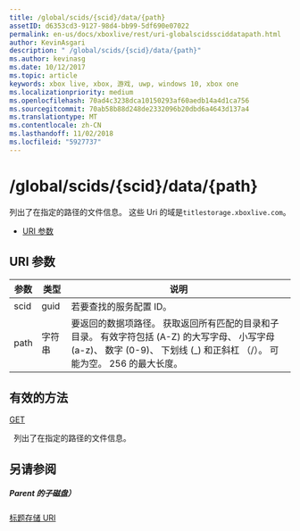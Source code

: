 ```yaml
---
title: /global/scids/{scid}/data/{path}
assetID: d6353cd3-9127-98d4-bb99-5df690e07022
permalink: en-us/docs/xboxlive/rest/uri-globalscidssciddatapath.html
author: KevinAsgari
description: " /global/scids/{scid}/data/{path}"
ms.author: kevinasg
ms.date: 10/12/2017
ms.topic: article
keywords: xbox live, xbox, 游戏, uwp, windows 10, xbox one
ms.localizationpriority: medium
ms.openlocfilehash: 70ad4c3238dca10150293af60aedb14a4d1ca756
ms.sourcegitcommit: 70ab58b88d248de2332096b20dbd6a4643d137a4
ms.translationtype: MT
ms.contentlocale: zh-CN
ms.lasthandoff: 11/02/2018
ms.locfileid: "5927737"
---
```

# <a name="globalscidssciddatapath"></a>/global/scids/{scid}/data/{path}
列出了在指定的路径的文件信息。 这些 Uri 的域是`titlestorage.xboxlive.com`。
 
  * [URI 参数](#ID4EV)
 
<a id="ID4EV"></a>

 
## <a name="uri-parameters"></a>URI 参数
 
| 参数| 类型| 说明| 
| --- | --- | --- | 
| scid| guid| 若要查找的服务配置 ID。| 
| path| 字符串| 要返回的数据项路径。 获取返回所有匹配的目录和子目录。 有效字符包括 (A-Z) 的大写字母、 小写字母 (a-z)、 数字 (0-9)、 下划线 (_) 和正斜杠 （/）。 可能为空。 256 的最大长度。| 
  
<a id="ID4E3B"></a>

 
## <a name="valid-methods"></a>有效的方法

[GET](uri-globalscidssciddatapath-get.md)

&nbsp;&nbsp;列出了在指定的路径的文件信息。
 
<a id="ID4EGC"></a>

 
## <a name="see-also"></a>另请参阅
 
<a id="ID4EIC"></a>

 
##### <a name="parent"></a>Parent 的子磁盘） 

[标题存储 URI](atoc-reference-storagev2.md)

   